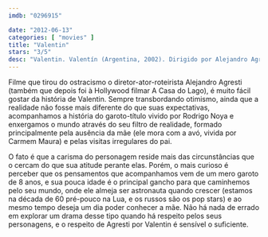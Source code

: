 ```yaml
---
imdb: "0296915"

date: "2012-06-13"
categories: [ "movies" ]
title: "Valentin"
stars: "3/5"
desc: "Valentin. Valentín (Argentina, 2002). Dirigido por Alejandro Agresti. Escrito por Alejandro Agresti. Com Rodrigo Noya, Carmen Maura, Julieta Cardinali, Jean Pierre Noher, Mex Urtizberea, Lorenzo Quinteros, Alejandro Agresti, Carlos Roffé, Marina Glezer."
---
```

Filme que tirou do ostracismo o diretor-ator-roteirista Alejandro Agresti (também que depois foi à Hollywood filmar A Casa do Lago), é muito fácil gostar da história de Valentin. Sempre transbordando otimismo, ainda que a realidade não fosse mais diferente do que suas expectativas, acompanhamos a história do garoto-título vivido por Rodrigo Noya e enxergamos o mundo através do seu filtro de realidade, formado principalmente pela ausência da mãe (ele mora com a avó, vivida por Carmem Maura) e pelas visitas irregulares do pai.

O fato é que a carisma do personagem reside mais das circunstâncias que o cercam do que sua atitude perante elas. Porém, o mais curioso é perceber que os pensamentos que acompanhamos vem de um mero garoto de 8 anos, e sua pouca idade é o principal gancho para que caminhemos pelo seu mundo, onde ele almeja ser astronauta quando crescer (estamos na década de 60 pré-pouco na Lua, e os russos são os pop stars) e ao mesmo tempo deseja um dia poder conhecer a mãe. Não há nada de errado em explorar um drama desse tipo quando há respeito pelos seus personagens, e o respeito de Agresti por Valentin é sensível o suficiente.

